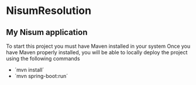 # NisumResolution
My Nisum application
------------
To start this project you must have Maven installed in your system
Once you have Maven properly installed, you will be able to locally deploy the project using the following commands

- ´mvn install´
- ´mvn spring-boot:run´

